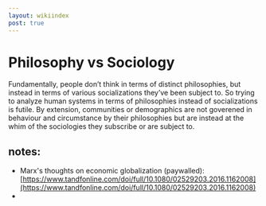 ```yaml
---
layout: wikiindex
post: true
---
```

# Philosophy vs Sociology

Fundamentally, people don’t think in terms of distinct philosophies, but instead in terms of various socializations they’ve been subject to. So trying to analyze human systems in terms of philosophies instead of socializations is futile. By extension, communities or demographics are not goverened in behaviour and circumstance by their philosophies but are instead at the whim of the sociologies they subscribe or are subject to.

## notes:

- Marx's thoughts on economic globalization (paywalled): [https://www.tandfonline.com/doi/full/10.1080/02529203.2016.1162008](https://www.tandfonline.com/doi/full/10.1080/02529203.2016.1162008)
-
